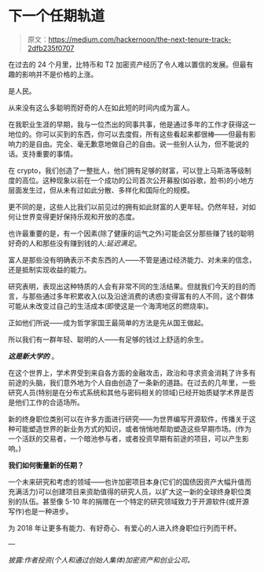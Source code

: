 # 下一个任期轨道

> 原文：<https://medium.com/hackernoon/the-next-tenure-track-2dfb235f0707>

在过去的 24 个月里，比特币和 T2 加密资产经历了令人难以置信的发展。但最有趣的影响并不是价格的上涨。

是人民。

从来没有这么多聪明而好奇的人在如此短的时间内成为富人。

在我职业生涯的早期，我与一位杰出的同事共事，他是通过多年的工作才获得这一地位的。你可以买到的东西，你可以去度假，所有这些看起来都很棒——但最有影响力的是自由。完全、毫无歉意地做自己的自由。说一些别人认为，但不能说的话。支持重要的事情。

在 crypto，我们创造了一整批人，他们拥有足够的财富，可以登上马斯洛等级制度的高位。这种现象以前在一个成功的公司首次公开募股(如谷歌，脸书)的小地方层面发生过，但从未有过如此分散、多样化和国际化的规模。

更不同的是，这些人比我们以前见过的拥有如此财富的人更年轻。仍然年轻，对如何让世界变得更好保持乐观和开放的态度。

也许最重要的是，有一个因素(除了健康的运气之外)可能会区分那些赚了钱的聪明好奇的人和那些没有赚到钱的人:*延迟满足*。

富人是那些没有明确表示不卖东西的人——不管是通过经济能力、对未来的信念，还是抵制实现收益的能力。

研究表明，表现出这种特质的人会有非常不同的生活结果。但就我们今天的目的而言，与那些通过多年积累收入(以及沿途消费的诱惑)变得富有的人不同，这个群体可能从未改变过自己的生活成本(即使这是一个海湾地区的燃烧率)。

正如他们所说——成为哲学家国王最简单的方法是先从国王做起。

所以我们有一群年轻、聪明的人——有足够的钱过上舒适的余生。

***这是新大学的*** 。

在这个世界上，学术界受到来自各方面的金融攻击，政治和寻求资金消耗了许多有前途的头脑，我们意外地为个人自由创造了一条新的道路。在过去的几年里，一些研究人员(特别是在分布式系统和其他与密码相关的领域)已经开始质疑学术界是否是他们工作的合适场所。

新的终身职位类别可以在许多方面进行研究——为世界编写开源软件，传播关于这种可能塑造世界的新业务方式的知识，或者悄悄地帮助塑造这些早期市场。(作为一个活跃的交易者，一个暗池参与者，或者投资早期有前途的项目，可以产生影响。)

**我们如何衡量新的任期？**

一个未来研究和考虑的领域——也许加密项目本身(它们的国债因资产大幅升值而充满活力)可以创建项目来资助值得的研究人员，以扩大这一新的全球终身职位类别的队伍。甚至像 5-10 年的捐赠在一个特定的研究领域致力于开源软件(或开源写作)也是一种进步。

为 2018 年让更多有能力、有好奇心、有爱心的人进入终身职位行列而干杯。

—

*披露:作者投资(个人和通过创始人集体)加密资产和创业公司。*